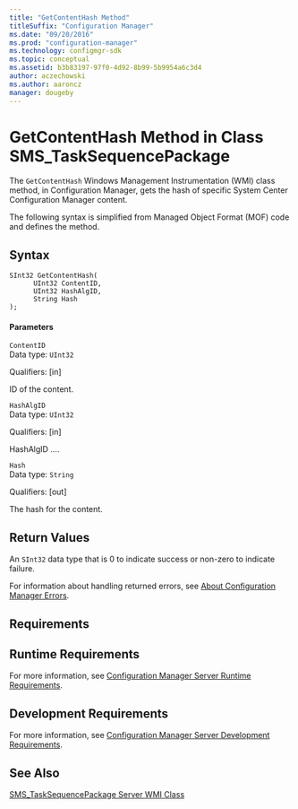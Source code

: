 ```yaml
---
title: "GetContentHash Method"
titleSuffix: "Configuration Manager"
ms.date: "09/20/2016"
ms.prod: "configuration-manager"
ms.technology: configmgr-sdk
ms.topic: conceptual
ms.assetid: b3b83197-97f0-4d92-8b99-5b9954a6c3d4
author: aczechowski
ms.author: aaroncz
manager: dougeby
---
```

# GetContentHash Method in Class SMS_TaskSequencePackage
The `GetContentHash` Windows Management Instrumentation (WMI) class method, in Configuration Manager, gets the hash of specific System Center Configuration Manager content.  

 The following syntax is simplified from Managed Object Format (MOF) code and defines the method.  

## Syntax  

```  
SInt32 GetContentHash(  
      UInt32 ContentID,  
      UInt32 HashAlgID,  
      String Hash  
);  
```  

#### Parameters  
 `ContentID`  
 Data type: `UInt32`  

 Qualifiers: [in]  

 ID of the content.  

 `HashAlgID`  
 Data type: `UInt32`  

 Qualifiers: [in]  

 HashAlgID ….  

 `Hash`  
 Data type: `String`  

 Qualifiers: [out]  

 The hash for the content.  

## Return Values  
 An `SInt32` data type that is 0 to indicate success or non-zero to indicate failure.  

 For information about handling returned errors, see [About Configuration Manager Errors](../../../develop/core/understand/about-configuration-manager-errors.md).  

## Requirements  

## Runtime Requirements  
 For more information, see [Configuration Manager Server Runtime Requirements](../../../develop/core/reqs/server-runtime-requirements.md).  

## Development Requirements  
 For more information, see [Configuration Manager Server Development Requirements](../../../develop/core/reqs/server-development-requirements.md).  

## See Also  
 [SMS_TaskSequencePackage Server WMI Class](../../../develop/reference/osd/sms_tasksequencepackage-server-wmi-class.md)
